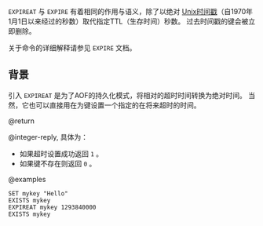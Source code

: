 `EXPIREAT` 与 `EXPIRE` 有着相同的作用与语义，除了以绝对 [Unix时间戳][hewowu]（自1970年1月1日以来经过的秒数）取代指定TTL（生存时间）秒数。
过去时间戳的键会被立即删除。

[hewowu]: http://en.wikipedia.org/wiki/Unix_time

关于命令的详细解释请参见 `EXPIRE` 文档。

## 背景

引入 `EXPIREAT` 是为了AOF的持久化模式，将相对的超时时间转换为绝对时间。
当然，它也可以直接用在为键设置一个指定的在将来超时的时间。

@return

@integer-reply, 具体为：

* 如果超时设置成功返回 `1` 。
* 如果键不存在则返回 `0` 。

@examples

```cli
SET mykey "Hello"
EXISTS mykey
EXPIREAT mykey 1293840000
EXISTS mykey
```
